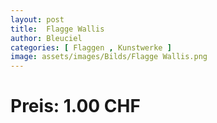 ```yaml
---
layout: post
title:  Flagge Wallis
author: Bleuciel
categories: [ Flaggen , Kunstwerke ]
image: assets/images/Bilds/Flagge Wallis.png
---
```

# Preis: 1.00 CHF
